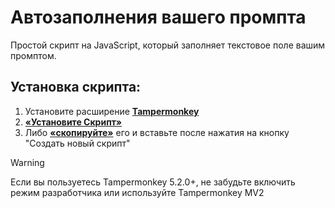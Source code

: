 # Автозаполнения вашего промпта
Простой скрипт на JavaScript, который заполняет текстовое поле вашим промптом.

## Установка скрипта:

1. Установите расширение **[Tampermonkey](https://www.tampermonkey.net/)**
2. **[«Установите Скрипт»](https://raw.githubusercontent.com/ilyhalight/voice-over-translation/master/dist/vot.user.js)**
3. Либо **[«скопируйте»](https://raw.githubusercontent.com/ilyhalight/voice-over-translation/master/dist/vot.user.js)** его и вставьте после нажатия на кнопку "Создать новый скрипт"

> [!WARNING]
> Если вы пользуетесь Tampermonkey 5.2.0+, не забудьте включить режим разработчика или используйте Tampermonkey MV2

